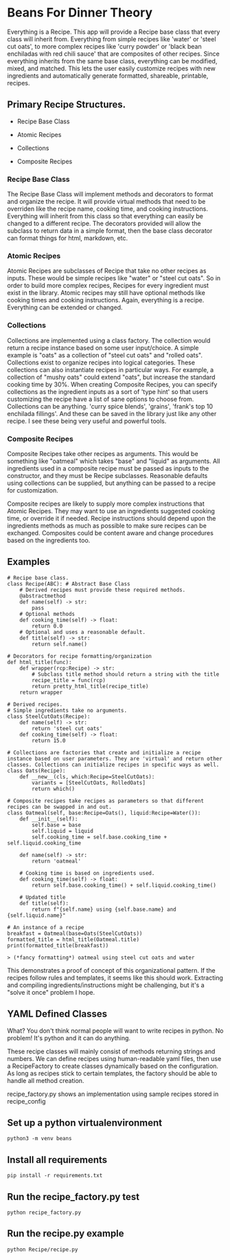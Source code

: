 # Beans For Dinner Theory

Everything is a Recipe. This app will provide a Recipe base class that every class will inherit from. Everything from simple recipes like 'water' or 'steel cut oats', to more complex recipes like 'curry powder' or 'black bean enchiladas with red chili sauce' that are composites of other recipes. Since everything inherits from the same base class, everything can be modified, mixed, and matched. This lets the user easily customize recipes with new ingredients and automatically generate formatted, shareable, printable, recipes.

## Primary Recipe Structures.

- Recipe Base Class

- Atomic Recipes

- Collections

- Composite Recipes

### Recipe Base Class

The Recipe Base Class will implement methods and decorators to format and organize the recipe. It will provide virtual methods that need to be overriden like the recipe name, cooking time, and cooking instructions. Everything will inherit from this class so that everything can easily be changed to a different recipe. The decorators provided will allow the subclass to return data in a simple format, then the base class decorator can format things for html, markdown, etc.

### Atomic Recipes

Atomic Recipes are subclasses of Recipe that take no other recipes as inputs. These would be simple recipes like "water" or "steel cut oats". So in order to build more complex recipes, Recipes for every ingredient must exist in the library. Atomic recipes may still have optional methods like cooking times and cooking instructions. Again, everything is a recipe. Everything can be extended or changed.

### Collections

Collections are implemented using a class factory. The collection would return a recipe instance based on some user input/choice. A simple example is "oats" as a collection of "steel cut oats" and "rolled oats". Collections exist to organize recipes into logical categories. These collections can also instantiate recipes in particular ways. For example, a collection of "mushy oats" could extend "oats", but increase the standard cooking time by 30%. When creating Composite Recipes, you can specify collections as the ingredient inputs as a sort of 'type hint' so that users customizing the recipe have a list of sane options to choose from. Collections can be anything. 'curry spice blends', 'grains', 'frank's top 10 enchilada fillings'. And these can be saved in the library just like any other recipe. I see these being very useful and powerful tools.

### Composite Recipes
Composite Recipes take other recipes as arguments. This would be something like "oatmeal" which takes "base" and "liquid" as arguments. All ingredients used in a composite recipe must be passed as inputs to the constructor, and they must be Recipe subclasses. Reasonable defaults using collections can be supplied, but anything can be passed to a recipe for customization.

Composite recipes are likely to supply more complex instructions that Atomic Recipes. They may want to use an ingredients suggested cooking time, or override it if needed. Recipe instructions should depend upon the ingredients methods as much as possible to make sure recipes can be exchanged. Composites could be content aware and change procedures based on the ingredients too.
  
## Examples

    # Recipe base class.
    class Recipe(ABC): # Abstract Base Class
        # Derived recipes must provide these required methods.
        @abstractmethod
        def name(self) -> str:
            pass
        # Optional methods
        def cooking_time(self) -> float:
            return 0.0
        # Optional and uses a reasonable default.
        def title(self) -> str:
            return self.name()

    # Decorators for recipe formatting/organization
    def html_title(func):
        def wrapper(rcp:Recipe) -> str:
            # Subclass title method should return a string with the title
            recipe_title = func(rcp)
            return pretty_html_title(recipe_title)
        return wrapper

    # Derived recipes.
    # Simple ingredients take no arguments.
    class SteelCutOats(Recipe):
        def name(self) -> str:
            return 'steel cut oats'
        def cooking_time(self) -> float:
            return 15.0

    # Collections are factories that create and initialize a recipe instance based on user parameters. They are 'virtual' and return other classes. Collections can initialize recipes in specific ways as well.
    class Oats(Recipe):
        def __new__(cls, which:Recipe=SteelCutOats):
            variants = [SteelCutOats, RolledOats]
            return which()

    # Composite recipes take recipes as parameters so that different recipes can be swapped in and out.
    class Oatmeal(self, base:Recipe=Oats(), liquid:Recipe=Water()):
        def __init__(self):
            self.base = base
            self.liquid = liquid
            self.cooking_time = self.base.cooking_time + self.liquid.cooking_time

        def name(self) -> str:
            return 'oatmeal'

        # Cooking time is based on ingredients used.
        def cooking_time(self) -> float:
            return self.base.cooking_time() + self.liquid.cooking_time()
        
        # Updated title
        def title(self):
            return f"{self.name} using {self.base.name} and {self.liquid.name}"

    # An instance of a recipe
    breakfast = Oatmeal(base=Oats(SteelCutOats))
    formatted_title = html_title(Oatmeal.title)
    print(formatted_title(breakfast))

    > (*fancy formatting*) oatmeal using steel cut oats and water


This demonstrates a proof of concept of this organizational pattern. If the recipes follow rules and templates, it seems like this should work. Extracting and compiling ingredients/instructions might be challenging, but it's a "solve it once" problem I hope.

## YAML Defined Classes
What? You don't think normal people will want to write recipes in python. No problem! It's python and it can do anything.

These recipe classes will mainly consist of methods returning strings and numbers. We can define recipes using human-readable yaml files, then use a RecipeFactory to create classes dynamically based on the configuration. As long as recipes stick to certain templates, the factory should be able to handle all method creation.

recipe_factory.py shows an implementation using sample recipes stored in recipe_config


## Set up a python virtualenvironment

    python3 -m venv beans

## Install all requirements

    pip install -r requirements.txt

## Run the recipe_factory.py test

    python recipe_factory.py

## Run the recipe.py example
    python Recipe/recipe.py
